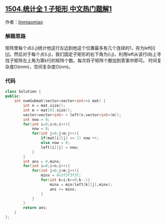 ## [1504.统计全 1 子矩形 中文热门题解1](https://leetcode.cn/problems/count-submatrices-with-all-ones/solutions/100000/5454-tong-ji-quan-1-zi-ju-xing-by-lin-miao-miao)

作者：[linmiaomiao](https://leetcode.cn/u/linmiaomiao)
### 解题思路
矩阵里每个点(i.j)统计他这行左边到他这个位置最多有几个连续的1，存为left[i][j]。然后对于每个点(i.j)，我们固定子矩形的右下角为(i.j)，利用left从该行i向上寻找子矩阵左上角为第k行的矩阵个数。每次将子矩阵个数加到答案中即可。
时间复杂度O(nnm)，空间复杂度O(nm)。
### 代码

```cpp
class Solution {
public:
    int numSubmat(vector<vector<int>>& mat) {
        int n = mat.size();
        int m = mat[0].size();
        vector<vector<int> > left(n,vector<int>(m));
        int now = 0;
        for(int i=0;i<n;i++){
            now = 0;
            for(int j=0;j<m;j++){
                if(mat[i][j] == 1) now ++;
                else now = 0;
                left[i][j] = now;
            }
        }
        int ans = 0,minx;
        for(int i=0;i<n;i++){
            for(int j=0;j<m;j++){
                minx = 0x3f3f3f3f;
                for(int k=i;k>=0;k--){
                    minx = min(left[k][j],minx);
                    ans += minx;
                }
            }
        }
        return ans;
    }
};
```
